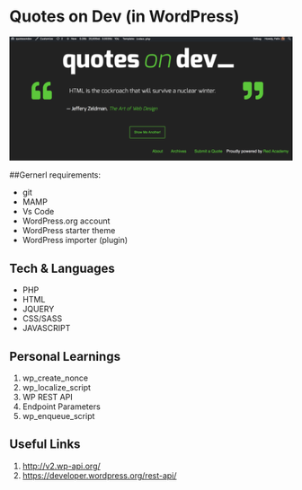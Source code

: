 # Quotes on Dev (in WordPress)
<img src="/ScreenShot /screenShot .png" alt="
Screen_Shot_of_the_Home_Page_desktop">

##Gernerl requirements:

  * git
  * MAMP 
  * Vs Code 
  * WordPress.org account
  * WordPress starter theme 
  * WordPress importer (plugin)

## Tech & Languages

  * PHP
  * HTML
  * JQUERY
  * CSS/SASS
  * JAVASCRIPT

## Personal Learnings

1. wp_create_nonce
2. wp_localize_script
3. WP REST API 
 4. Endpoint Parameters
 5.  wp_enqueue_script



 ## Useful Links
 
 1. http://v2.wp-api.org/
2. https://developer.wordpress.org/rest-api/












